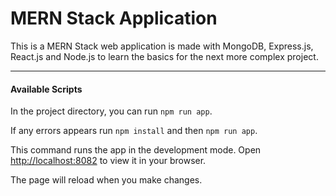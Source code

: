 # MERN Stack Application
This is a MERN Stack web application is made with MongoDB, Express.js, React.js and Node.js to learn the basics for the next more complex project.

------------------

#### Available Scripts

In the project directory, you can run `npm run app`.

If any errors appears run `npm install` and then `npm run app`.

This command runs the app in the development mode.
Open [http://localhost:8082](http://localhost:8082) to view it in your browser.

The page will reload when you make changes.
